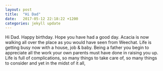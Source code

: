 ```yaml
---
layout: post
title:  "Hi Dad"
date:   2017-05-12 22:18:22 +1200
categories: jekyll update
---
```

Hi Dad. Happy birthday. Hope you have had a good day. Acacia is now walking all over the place as you would have seen from Weechat. Life is getting busy now with a house, job & baby. Being a father you begin to appreciate all the work your own parents must have done in raising you up. Life is full of complications, so many things to take care of, so many things to consider and yet in the midst of it all,
